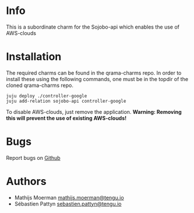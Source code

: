 # Info
This is a subordinate charm for the Sojobo-api which enables the use of AWS-clouds

# Installation
The required charms can be found in the qrama-charms repo. In order to install these using the following commands, one must be in the topdir of the cloned qrama-charms repo.
```
juju deploy ./controller-google
juju add-relation sojobo-api controller-google
```
To disable AWS-clouds, just remove the application.
**Warning: Removing this will prevent the use of existing AWS-clouds!**

# Bugs
Report bugs on <a href="https://github.com/tengu-team/layer-controller-aws/issues">Github</a>

# Authors
- Mathijs Moerman <mathijs.moerman@tengu.io>
- Sébastien Pattyn <sebastien.pattyn@tengu.io>
